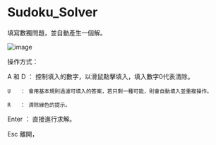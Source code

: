 # Sudoku_Solver
填寫數獨問題，並自動產生一個解。

![image](https://user-images.githubusercontent.com/113522238/190148917-11681132-8e7a-40ed-80b6-f7f5960073c7.png)

操作方式：

 A 和 D ： 控制填入的數字，以滑鼠點擊填入，填入數字0代表清除。

    U   ： 會用基本規則過濾可填入的答案，若只剩一種可能，則會自動填入並重複操作。

    R   ： 清除綠色的提示。

  Enter ： 直接進行求解。

Esc 離開，
